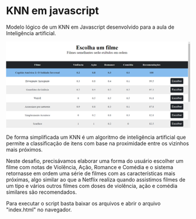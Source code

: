 # KNN em javascript
Modelo lógico de um KNN em Javascript desenvolvido para a aula de Inteligência artificial.

![s](tabela.png)

De forma simplificada um KNN é um algoritmo de inteligência artificial que permite a classificação de itens com base na proximidade entre os vizinhos mais próximos.

Neste desafio, precisávamos elaborar uma forma do usuário escolher um filme com notas de Violência, Ação, Romance e Comédia e o sistema retornasse em ordem uma série de filmes com as características mais próximas, algo similar ao que a Netflix realiza quando assistimos filmes de um tipo e vários outros filmes com doses de violência, ação e comédia similares são recomendados.

Para executar o script basta baixar os arquivos e abrir o arquivo "index.html" no navegador.
